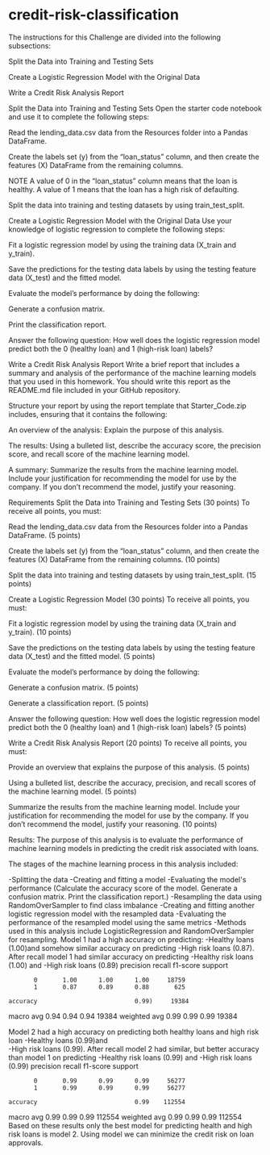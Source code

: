 # credit-risk-classification
The instructions for this Challenge are divided into the following subsections:

Split the Data into Training and Testing Sets

Create a Logistic Regression Model with the Original Data

Write a Credit Risk Analysis Report

Split the Data into Training and Testing Sets
Open the starter code notebook and use it to complete the following steps:

Read the lending_data.csv data from the Resources folder into a Pandas DataFrame.

Create the labels set (y) from the “loan_status” column, and then create the features (X) DataFrame from the remaining columns.

NOTE
A value of 0 in the “loan_status” column means that the loan is healthy. A value of 1 means that the loan has a high risk of defaulting.

Split the data into training and testing datasets by using train_test_split.

Create a Logistic Regression Model with the Original Data
Use your knowledge of logistic regression to complete the following steps:

Fit a logistic regression model by using the training data (X_train and y_train).

Save the predictions for the testing data labels by using the testing feature data (X_test) and the fitted model.

Evaluate the model’s performance by doing the following:

Generate a confusion matrix.

Print the classification report.

Answer the following question: How well does the logistic regression model predict both the 0 (healthy loan) and 1 (high-risk loan) labels?

Write a Credit Risk Analysis Report
Write a brief report that includes a summary and analysis of the performance of the machine learning models that you used in this homework. You should write this report as the README.md file included in your GitHub repository.

Structure your report by using the report template that Starter_Code.zip includes, ensuring that it contains the following:

An overview of the analysis: Explain the purpose of this analysis.

The results: Using a bulleted list, describe the accuracy score, the precision score, and recall score of the machine learning model.

A summary: Summarize the results from the machine learning model. Include your justification for recommending the model for use by the company. If you don’t recommend the model, justify your reasoning.

Requirements
Split the Data into Training and Testing Sets (30 points)
To receive all points, you must:

Read the lending_data.csv data from the Resources folder into a Pandas DataFrame. (5 points)

Create the labels set (y) from the “loan_status” column, and then create the features (X) DataFrame from the remaining columns. (10 points)

Split the data into training and testing datasets by using train_test_split. (15 points)

Create a Logistic Regression Model (30 points)
To receive all points, you must:

Fit a logistic regression model by using the training data (X_train and y_train). (10 points)

Save the predictions on the testing data labels by using the testing feature data (X_test) and the fitted model. (5 points)

Evaluate the model’s performance by doing the following:

Generate a confusion matrix. (5 points)

Generate a classification report. (5 points)

Answer the following question: How well does the logistic regression model predict both the 0 (healthy loan) and 1 (high-risk loan) labels? (5 points)

Write a Credit Risk Analysis Report (20 points)
To receive all points, you must:

Provide an overview that explains the purpose of this analysis. (5 points)

Using a bulleted list, describe the accuracy, precision, and recall scores of the machine learning model. (5 points)

Summarize the results from the machine learning model. Include your justification for recommending the model for use by the company. If you don’t recommend the model, justify your reasoning. (10 points)

Results:
The purpose of this analysis is to evaluate the performance of  machine learning models in predicting the credit risk associated with loans. 

The stages of the machine learning process in this analysis included:

-Splitting the data 
-Creating and fitting a model
-Evaluating the model's performance 
(Calculate the accuracy score of the model.
Generate a confusion matrix.
Print the classification report.)
-Resampling the data using RandomOverSampler to find class imbalance
-Creating and fitting another logistic regression model with the resampled data
-Evaluating the performance of the resampled model using the same metrics
-Methods used in this analysis include LogisticRegression and RandomOverSampler for resampling.
Model 1 had a high accuracy on predicting:
-Healthy loans (1.00)and somehow similar accuracy on predicting 
-High risk loans (0.87). After recall model 1 had similar accuracy on predicting 
-Healthy risk loans (1.00) and 
-High risk loans (0.89)
precision    recall  f1-score   support

           0       1.00      1.00      1.00     18759
           1       0.87      0.89      0.88       625

    accuracy                           0.99)     19384
   macro avg       0.94      0.94      0.94     19384
weighted avg       0.99      0.99      0.99     19384

Model 2 had a high accuracy on predicting  both healthy loans and high risk loan 
-Healthy loans (0.99)and  
-High risk loans (0.99). After recall model 2 had similar, but better accuracy than model 1 on predicting 
-Healthy risk loans (0.99) and 
-High risk loans (0.99)
precision    recall  f1-score   support

           0       0.99      0.99      0.99     56277
           1       0.99      0.99      0.99     56277

    accuracy                           0.99    112554
   macro avg       0.99      0.99      0.99    112554
weighted avg       0.99      0.99      0.99    112554
Based on these results only the best model for predicting health and high risk loans 
is model 2. Using model we can minimize the credit risk on loan approvals.
